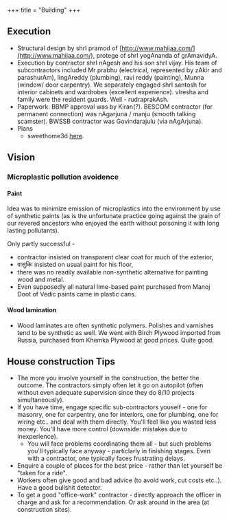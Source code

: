 +++
title = "Building"
+++

## Execution

- Structural design by shrI pramod of [http://www.mahijaa.com/](http://www.mahijaa.com/), protege of shrI yogAnanda of grAmavidyA.
- Execution by contractor shrI nAgesh and his son shrI vijay. His team of subcontractors included Mr prabhu (electrical, represented by zAkir and parashurAm), lingAreddy (plumbing), ravi reddy (painting), Munna (window/ door carpentry). We separately engaged shrI santosh for interior cabinets and wardrobes (excellent experience). vIresha and family were the resident guards. Well - rudraprakAsh.
- Paperwork: BBMP approval was by Kiran(?). BESCOM contractor (for permanent connection) was nAgarjuna / manju (smooth talking scamster). BWSSB contractor was Govindarajulu (via nAgArjuna).
- Plans
  - sweethome3d [here](http://www.sweethome3d.com/viewHome.jsp?id=2232).


## Vision
### Microplastic pollution avoidence
#### Paint
Idea was to minimize emission of microplastics into the environment by use of synthetic paints (as is the unfortunate practice going against the grain of our revered ancestors who enjoyed the earth without poisoning it with long lasting pollutants).

Only partly successful - 

- contractor insisted on transparent clear coat for much of the exterior, 
- वासुकिः insisted on usual paint for his floor,
- there was no readily available non-synthetic alternative for painting wood and metal.
- Even supposedly all natural lime-based paint purchased from Manoj Doot of Vedic paints came in plastic cans.

#### Wood lamination
- Wood laminates are often synthetic polymers. Polishes and varnishes tend to be synthetic as well. We went with Birch Plywood imported from Russia, purchased from Khemka Plywood at good prices. Quite good.


## House construction Tips
- The more you involve yourself in the construction, the better the outcome. The contractors simply often let it go on autopilot (often without even adequate supervision since they do 8/10 projects simultaneously).
- If you have time, engage specific sub-contractors youself - one for masonry, one for carpentry, one for interiors, one for plumbing, one for wiring etc.. and deal with them directly. You'll feel like you wasted less money. You'll have more control (downside: mistakes due to inexperience).
  - You will face problems coordinating them all - but such problems you'll typically face anyway - particlarly in finishing stages. Even with a contractor, one typically faces frustrating delays.
- Enquire a couple of places for the best price - rather than let yourself be "taken for a ride".
- Workers often give good and bad advice (to avoid work, cut costs etc..). Have a good bullshit detector.
- To get a good "office-work" contractor - directly approach the officer in charge and ask for a recommendation. Or ask around in the area (at construction sites). 
